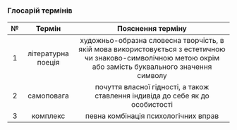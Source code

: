 ### Глосарій термінів

| № | Термін | Пояснення терміну |
|:-:|:------:|:-----------------:|
| 1 | літературна поеція | художньо-образна словесна творчість, в якій мова використовується з естетичною чи знаково-символічною метою окрім або замість буквального значення символу |
| 2 | самоповага | почуття власної гідності, а також ставлення індивіда до себе як до особистості |
| 3 | комплекс | певна комбінація психологічних вправ |
